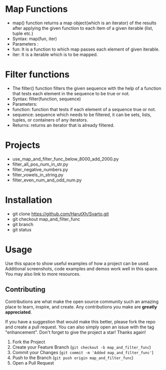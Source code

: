 # Map Functions
- map() function returns a map object(which is an iterator) of the results after applying the given function to each item of a given iterable (list, tuple etc.)
- Syntax: map(fun, iter)
- Parameters :
- fun: It is a function to which map passes each element of given iterable. 
- iter: It is a iterable which is to be mapped.

# Filter functions
- The filter() function filters the given sequence with the help of a function that tests each element in the sequence to be true or not.
- Syntax: filter(function, sequence)
- Parameters:
- function: function that tests if each element of a sequence true or not.
- sequence: sequence which needs to be filtered, it can be sets, lists, tuples, or containers of any iterators.
- Returns: returns an iterator that is already filtered.

# Projects
- use_map_and_filter_func_below_8000_add_2000.py
- filter_all_pos_num_in_str.py
- filter_negative_numbers.py
- filter_vowels_in_string.py
- filter_even_num_and_odd_num.py

# Installation

- git clone https://github.com/HarutXh/Svarto.git
- git checkout map_and_filter_func
- git branch
- git status

# Usage

Use this space to show useful examples of how a project can be used. Additional screenshots, code examples and demos work well in this space. You may also link to more resources.

## Contributing

Contributions are what make the open source community such an amazing place to learn, inspire, and create. Any contributions you make are **greatly appreciated**.

If you have a suggestion that would make this better, please fork the repo and create a pull request. You can also simply open an issue with the tag "enhancement".
Don't forget to give the project a star! Thanks again!

1. Fork the Project
2. Create your Feature Branch (`git checkout -b map_and_filter_func`)
3. Commit your Changes (`git commit -m 'Added map_and_filter_func'`)
4. Push to the Branch (`git push origin map_and_filter_func`)
5. Open a Pull Request
